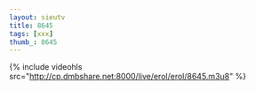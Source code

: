 ```yaml
--- 
layout: sieutv
title: 8645
tags: [xxx]
thumb_: 8645
---
```

{% include videohls src="http://cp.dmbshare.net:8000/live/erol/erol/8645.m3u8" %} 
